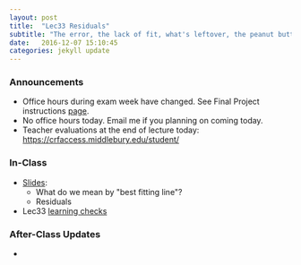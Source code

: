 ```yaml
---
layout: post
title:  "Lec33 Residuals"
subtitle: "The error, the lack of fit, what's leftover, the peanut butter at the bottom of the jar."
date:   2016-12-07 15:10:45
categories: jekyll update
---
```




### Announcements

* Office hours during exam week have changed. See Final Project instructions 
<a href = "{{ site.baseurl}}/assets/Final_Project/final_project_outline.html#administrative_notes" target= "_blank">page</a>.
* No office hours today. Email me if you planning on coming today.
* Teacher evaluations at the end of lecture today: <https://crfaccess.middlebury.edu/student/>



### In-Class

* <a href = "{{ site.baseurl }}/assets/4-Regression/residuals.html" target = "_blank">Slides</a>:
    + What do we mean by "best fitting line"?
    + Residuals
* Lec33 <a href = "{{ site.baseurl }}/assets/LC/linear_regression.html" target = "_blank">learning checks</a>



### After-Class Updates

* 
